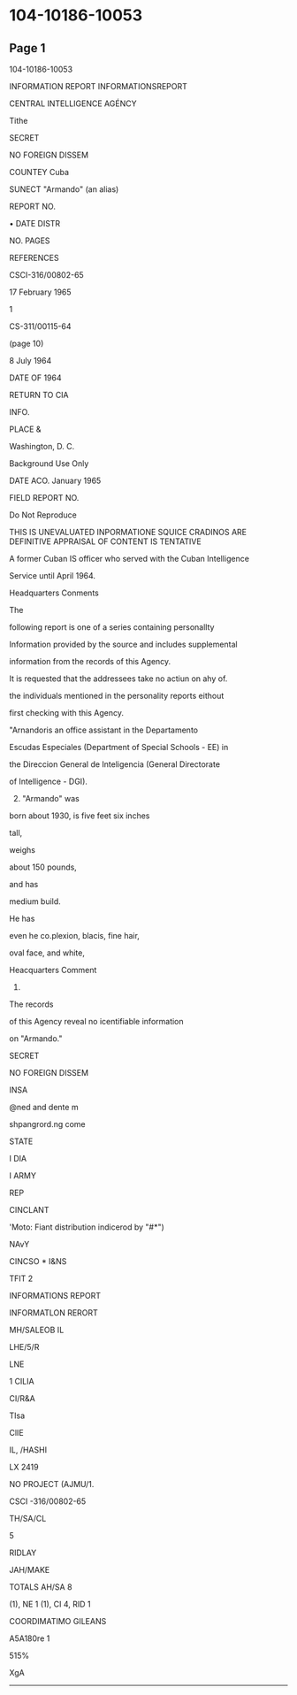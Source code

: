 # 104-10186-10053

## Page 1

104-10186-10053

INFORMATION REPORT INFORMATIONSREPORT

CENTRAL INTELLIGENCE AGÉNCY

Tithe

SECRET

NO FOREIGN DISSEM

COUNTEY Cuba

SUNECT "Armando" (an alias)

REPORT NO.

• DATE DISTR

NO. PAGES

REFERENCES

CSCI-316/00802-65

17 February 1965

1

CS-311/00115-64

(page 10)

8 July 1964

DATE OF 1964

RETURN TO CIA

INFO.

PLACE &

Washington, D. C.

Background Use Only

DATE ACO. January 1965

FIELD REPORT NO.

Do Not Reproduce

THIS IS UNEVALUATED INPORMATIONE SQUICE CRADINOS ARE DEFINITIVE APPRAISAL OF CONTENT IS TENTATIVE

A former Cuban IS officer who served with the Cuban Intelligence

Service until April 1964.

Headquarters Conments

The

following report is one of a series containing personallty

Information provided by the source and includes supplemental

information from the records of this Agency.

It is requested that the addressees take no actiun on ahy of.

the individuals mentioned in the personality reports eithout

first checking with this Agency.

"Arnandoris an office assistant in the Departamento

Escudas Especiales (Department of Special Schools - EE) in

the Direccion General de Inteligencia (General Directorate

of Intelligence - DGI).

2. "Armando" was

born about 1930, is five feet six inches

tall,

weighs

about 150 pounds,

and has

medium build.

He has

even he co.plexion, blacis, fine hair,

oval face, and white,

Heacquarters Comment

1.

The records

of this Agency reveal no icentifiable information

on "Armando."

SECRET

NO FOREIGN DISSEM

INSA

@ned and dente m

shpangrord.ng come

STATE

I DIA

I ARMY

REP

CINCLANT

'Moto: Fiant distribution indicerod by "#*")

NAvY

CINCSO * I&NS

TFIT 2

INFORMATIONS REPORT

INFORMATLON RERORT

MH/SALEOB IL

LHE/5/R

LNE

1 CILIA

CI/R&A

TIsa

ClIE

IL, /HASHI

LX 2419

NO PROJECT (AJMU/1.

CSCI -316/00802-65

TH/SA/CL

5

RIDLAY

JAH/MAKE

TOTALS AH/SA 8

(1), NE 1 (1), CI 4, RID 1

COORDIMATIMO GILEANS

A5A180re 1

515%

XgA

---

